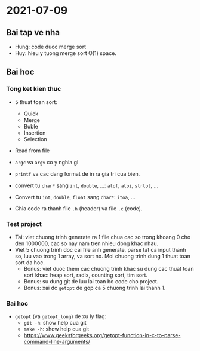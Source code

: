 # 2021-07-09

## Bai tap ve nha

- Hung: code duoc merge sort
- Huy: hieu y tuong merge sort O(1) space.

## Bai hoc

### Tong ket kien thuc

- 5 thuat toan sort:

  - Quick
  - Merge
  - Buble
  - Insertion
  - Selection

- Read from file
- `argc` va `argv` co y nghia gi
- `printf` va cac dang format de in ra gia tri cua bien.
- convert tu `char*` sang `int`, `double`, ...: `atof`, `atoi`, `strtol`, ...
- Convert tu `int`, `double`, `float` sang `char*`: `itoa`, ...
- Chia code ra thanh file `.h` (header) va file `.c` (code).

### Test project

- Tai: viet chuong trinh generate ra 1 file chua cac so trong khoang 0 cho den
  1000000, cac so nay nam tren nhieu dong khac nhau.
- Viet 5 chuong trinh doc cai file anh generate, parse tat ca input thanh so,
  luu vao trong 1 array, va sort no. Moi chuong trinh dung 1 thuat toan sort da
  hoc.
  - Bonus: viet duoc them cac chuong trinh khac su dung cac thuat toan sort
    khac: heap sort, radix, counting sort, tim sort.
  - Bonus: su dung git de luu lai toan bo code cho project.
  - Bonus: xai dc `getopt` de gop ca 5 chuong trinh lai thanh 1.

### Bai hoc

- `getopt` (va `getopt_long`) de xu ly flag:
  - `git -h`: show help cua git
  - `make -h`: show help cua git
  - https://www.geeksforgeeks.org/getopt-function-in-c-to-parse-command-line-arguments/
